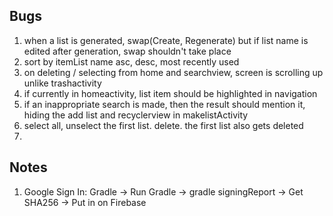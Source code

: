 ## Bugs
1. when a list is generated, swap(Create, Regenerate)
   but if list name is edited after generation, swap shouldn't take place
2. sort by itemList name asc, desc, most recently used
3. on deleting / selecting from home and searchview, screen is scrolling up unlike trashactivity
4. if currently in homeactivity, list item should be highlighted in navigation
5. if an inappropriate search is made, then the result should mention it, hiding the add list and recyclerview in makelistActivity
6. select all, unselect the first list. delete. the first list also gets deleted
7. 

## Notes
1. Google Sign In: Gradle -> Run Gradle -> gradle signingReport -> Get SHA256 -> Put in on Firebase